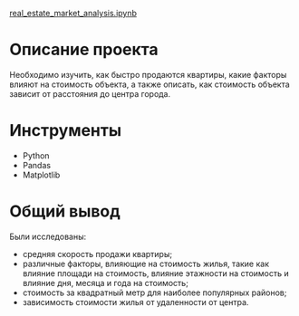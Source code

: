 [real_estate_market_analysis.ipynb](https://github.com/thmndswpr/data-analyst-projects/blob/main/real-estate-market/real_estate_market_analysis.ipynb)
# Описание проекта
Необходимо изучить, как быстро продаются квартиры, какие факторы влияют на стоимость объекта, а также описать, как стоимость объекта зависит от расстояния до центра города.

#  Инструменты
* Python
* Pandas
* Matplotlib

# Общий вывод
Были исследованы:
* средняя скорость продажи квартиры;
* различные факторы, влияющие на стоимость жилья, такие как влияние площади на стоимость, влияние этажности на стоимость и влияние дня, месяца и года на стоимость;
* стоимость за квадратный метр для наиболее популярных районов;
* зависимость стоимости жилья от удаленности от центра.
